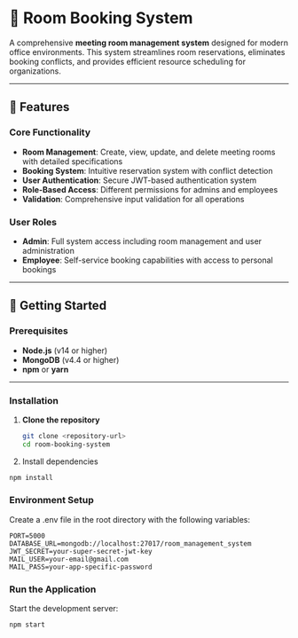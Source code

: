 # 📅 Room Booking System  

A comprehensive **meeting room management system** designed for modern office environments. This system streamlines room reservations, eliminates booking conflicts, and provides efficient resource scheduling for organizations.  

---

## 🌟 Features  

### Core Functionality  
- **Room Management**: Create, view, update, and delete meeting rooms with detailed specifications  
- **Booking System**: Intuitive reservation system with conflict detection  
- **User Authentication**: Secure JWT-based authentication system  
- **Role-Based Access**: Different permissions for admins and employees  
- **Validation**: Comprehensive input validation for all operations  

### User Roles  
- **Admin**: Full system access including room management and user administration  
- **Employee**: Self-service booking capabilities with access to personal bookings  

---

## 🚀 Getting Started  

### Prerequisites  
- **Node.js** (v14 or higher)  
- **MongoDB** (v4.4 or higher)  
- **npm** or **yarn**  

---

### Installation  

1. **Clone the repository**  
   ```bash
   git clone <repository-url>
   cd room-booking-system

2. Install dependencies
```bash
npm install
```

### Environment Setup

Create a .env file in the root directory with the following variables:


```
PORT=5000
DATABASE_URL=mongodb://localhost:27017/room_management_system
JWT_SECRET=your-super-secret-jwt-key
MAIL_USER=your-email@gmail.com
MAIL_PASS=your-app-specific-password
```

### Run the Application

Start the development server:

```
npm start
